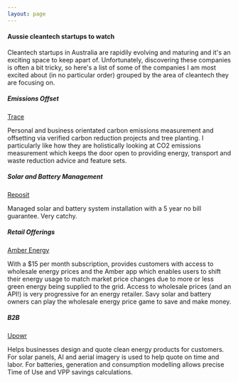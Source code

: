 ```yaml
---
layout: page
---
```


#### Aussie cleantech startups to watch

Cleantech startups in Australia are rapidily evolving and maturing and it's an exciting space to keep apart of.
Unfortunately, discovering these companies is often a bit tricky, so here's a list of some of the companies I am most
excited about (in no particular order) grouped by the area of cleantech they are focusing on.

##### Emissions Offset

[Trace][1]

Personal and business orientated carbon emissions measurement and offsetting via verified carbon reduction projects
and tree planting. I particularly like how they are holistically looking at CO2 emissions measurement which keeps the
door open to providing energy, transport and waste reduction advice and feature sets.

##### Solar and Battery Management

[Reposit][2]

Managed solar and battery system installation with a 5 year no bill guarantee. Very catchy.

##### Retail Offerings

[Amber Energy][3]

With a $15 per month subscription, provides customers with access to wholesale energy prices and the Amber app which
enables users to shift their energy usage to match market price changes due to more or less green energy being supplied
to the grid. Access to wholesale prices (and an API!) is very progressive for an energy retailer. Savy solar and battery
owners can play the wholesale energy price game to save and make money.

##### B2B

[Upowr][4]

Helps businesses design and quote clean energy products for customers. For solar panels, AI and aerial imagery is used
to help quote on time and labor. For batteries, generation and consumption modelling allows precise Time of Use and VPP
savings calculations.

[1]: https://www.our-trace.com/
[2]: https://www.repositpower.com/
[3]: https://www.amber.com.au/
[4]: https://upowr.co/
